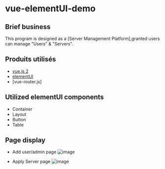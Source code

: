 # vue-elementUI-demo

## Brief business

This program is designed as a [Server Management Platform],granted users can manage "Users" & "Servers".


## Produits utilisés

* [vue.js 2](http://vuejs.org)
* [elementUI](https://element.eleme.cn/#/zh-CN)
* [vue-router.js]

## Utilized elementUI components

* Container
* Layout
* Button
* Table

## Page display
* Add user/admin page
![image](https://github.ibm.com/cccancc/vue-elementUI-demo/raw/master/AdduserPage.png)

* Apply Server page
![image](https://github.ibm.com/cccancc/vue-elementUI-demo/raw/master/AddServer.gif)